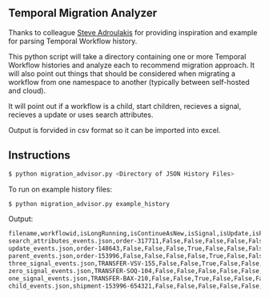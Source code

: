 ## Temporal Migration Analyzer
Thanks to colleague [Steve Adroulakis](https://github.com/steveandroulakis) for providing inspiration and example for parsing Temporal Workflow history.

This python script will take a directory containing one or more Temporal Workflow histories and analyze each to recommend migration approach. It will also point out things that should be considered when migrating a workflow from one namespace to another (typically between self-hosted and cloud). 

It will point out if a workflow is a child, start children, recieves a signal, recieves a update or uses search attributes.

Output is forvided in csv format so it can be imported into excel.

## Instructions
```bash
$ python migration_advisor.py <Directory of JSON History Files>
```

To run on example history files:

```bash
$ python migration_advisor.py example_history
```

Output:
```bash
filename,workflowid,isLongRunning,isContinueAsNew,isSignal,isUpdate,isParent,isChild,isInputSearchAttribute,isUpsertSearchAttributes,recommendation
search_attributes_events.json,order-317711,False,False,False,False,False,False,False,True,drainable
update_events.json,order-148643,False,False,False,True,False,False,False,False,custom
parent_events.json,order-153996,False,False,False,False,True,False,False,False,custom
three_signal_events.json,TRANSFER-VSV-155,False,False,True,False,False,False,False,False,custom
zero_signal_events.json,TRANSFER-SOQ-104,False,False,False,False,False,False,False,False,drainable
one_signal_events.json,TRANSFER-BAX-210,False,False,True,False,False,False,False,False,custom
child_events.json,shipment-153996-654321,False,False,False,False,False,True,False,False,custom
```

